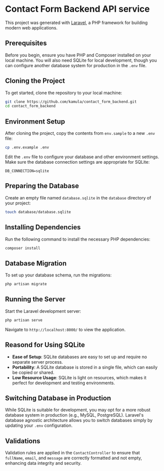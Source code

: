 # Contact Form Backend API service

This project was generated with [Laravel](https://laravel.com), a PHP framework for building modern web applications.

## Prerequisites

Before you begin, ensure you have PHP and Composer installed on your local machine. You will also need SQLite for local development, though you can configure another database system for production in the `.env` file.

## Cloning the Project

To get started, clone the repository to your local machine:

```bash
git clone https://github.com/kamula/contact_form_backend.git
cd contact_form_backend
```

## Environment Setup

After cloning the project, copy the contents from `env.sample` to a new `.env` file:

```bash
cp .env.example .env
```

Edit the `.env` file to configure your database and other environment settings. Make sure the database connection settings are appropriate for SQLite:

```
DB_CONNECTION=sqlite
```

## Preparing the Database

Create an empty file named `database.sqlite` in the `database` directory of your project:

```bash
touch database/database.sqlite
```

## Installing Dependencies

Run the following command to install the necessary PHP dependencies:

```bash
composer install
```

## Database Migration

To set up your database schema, run the migrations:

```bash
php artisan migrate
```

## Running the Server

Start the Laravel development server:

```bash
php artisan serve
```

Navigate to `http://localhost:8000/` to view the application.


## Reasond for Using SQLite 

- **Ease of Setup**: SQLite databases are easy to set up and require no separate server process.
- **Portability**: A SQLite database is stored in a single file, which can easily be copied or shared.
- **Low Resource Usage**: SQLite is light on resources, which makes it perfect for development and testing environments.

## Switching Database in Production

While SQLite is suitable for development, you may opt for a more robust database system in production (e.g., MySQL, PostgreSQL). Laravel's database agnostic architecture allows you to switch databases simply by updating your `.env` configuration.

## Validations

Validation rules are applied in the `ContactController` to ensure that `fullName`, `email`, and `message` are correctly formatted and not empty, enhancing data integrity and security.

```

